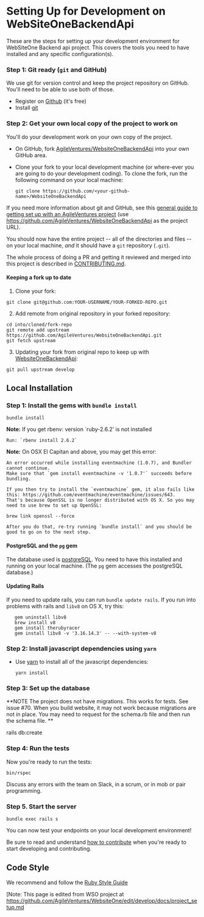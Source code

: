 # Setting Up for Development on WebSiteOneBackendApi

These are the steps for setting up your development environment for WebSiteOne Backend api project.
This covers the tools you need to have installed and any specific configuration(s).


### Step 1: Git ready (`git` and GitHub)
We use git for version control and keep the project repository on GitHub.
You'll need to be able to use both of those.

* Register on [Github](http://github.com)  (it's free)
* Install [git](https://git-scm.com/)

### Step 2: Get your own local copy of the project to work on
You'll do your development work on your own copy of the project.


* On GitHub, fork [AgileVentures/WebsiteOneBackendApi](https://help.github.com/articles/fork-a-repo/) into your own GitHub area. 
* Clone your fork to your local development machine (or where-ever you are going to do your development coding).
  To clone the fork, run the following command on your local machine:
    
    `git clone https://github.com/<your-github-name>/WebsiteOneBackendApi`

If you need more information about git and GitHub, see this [general guide to getting set up with an AgileVentures project](http://www.agileventures.org/articles/project-setup-new-users) (use https://github.com/AgileVentures/WebsiteOneBackendApi as the project URL).


You should now have the entire project -- all of the directories and files -- on your local machine, _and_ it should have a `git` repository (`.git`).


The whole process of doing a PR and getting it reviewed and merged into this project is described in [CONTRIBUTING.md](CONTRIBUTING.md).

#### Keeping a fork up to date
1. Clone your fork:
```
git clone git@github.com:YOUR-USERNAME/YOUR-FORKED-REPO.git
```

2. Add remote from original repository in your forked repository:
```
cd into/cloned/fork-repo
git remote add upstream https://github.com/AgileVentures/WebsiteOneBackendApi.git
git fetch upstream
```
3. Updating your fork from original repo to keep up with [WebsiteOneBackendApi](https://github.com/AgileVentures/WebsiteOne):
```
git pull upstream develop
```

## Local Installation

### Step 1: Install the gems with `bundle install`

    bundle install

**Note:** If you get rbenv: version `ruby-2.6.2' is not installed

    Run: `rbenv install 2.6.2`

**Note:** On OSX El Capitan and above, you may get this error:

    An error occurred while installing eventmachine (1.0.7), and Bundler cannot continue.
    Make sure that `gem install eventmachine -v '1.0.7'` succeeds before bundling.

    If you then try to install the `eventmachine` gem, it also fails like this: https://github.com/eventmachine/eventmachine/issues/643.
    That's because OpenSSL is no longer distributed with OS X. So you may need to use brew to set up OpenSSL:

    brew link openssl --force

    After you do that, re-try running `bundle install` and you should be good to go on to the next step.
    
#### PostgreSQL and the `pg` gem
The database used is [postgreSQL](https://www.postgresql.org/).  You need to have this installed and running on your local machine. 
(The `pg` gem accesses the postgreSQL database.)

#### Updating Rails
If you need to update rails, you can run `bundle update rails`.  If you run into problems with rails and `libv8` on OS X, try this:
```shell
   gem uninstall libv8
   brew install v8
   gem install therubyracer
   gem install libv8 -v '3.16.14.3' -- --with-system-v8
```
    
### Step 2: Install javascript dependencies using `yarn`
* Use [yarn](https://yarnpkg.com/lang/en/) to install all of the javascript dependencies:

    `yarn install`



### Step 3: Set up the database

**NOTE The project does not have migrations. This works for tests.  See issue #70.  When you build website, it may not work because migrations are not in place.  You may need to request for the schema.rb file and then run the schema file. ** 

rails db:create

### Step 4: Run the tests

Now you're ready to run the tests:

    bin/rspec 

Discuss any errors with the team on Slack, in a scrum, or in mob or pair programming.

### Step 5. Start the server

    bundle exec rails s
    
You can now test your endpoints on your local development environment!
    
Be sure to read and understand [how to contribute](CONTRIBUTING.md) when you're ready to start developing and contributing.
 


## Code Style

We recommend and follow the [Ruby Style Guide](https://github.com/bbatsov/ruby-style-guide)





[Note: This page is edited from WSO project  at  https://github.com/AgileVentures/WebsiteOne/edit/develop/docs/project_setup.md


